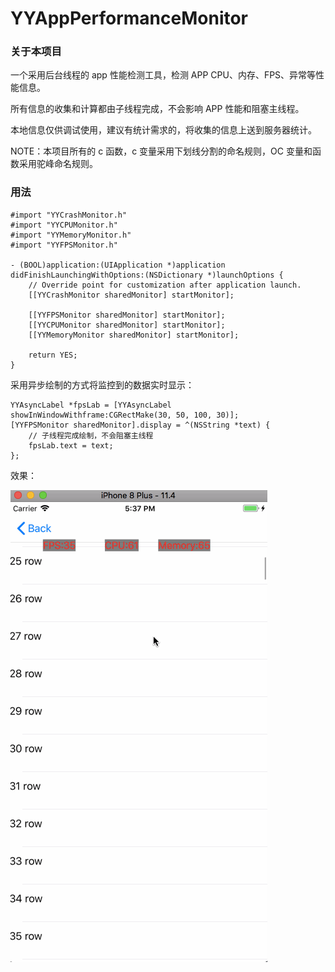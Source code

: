# YYAppPerformanceMonitor

### 关于本项目

一个采用后台线程的 app 性能检测工具，检测 APP CPU、内存、FPS、异常等性能信息。

所有信息的收集和计算都由子线程完成，不会影响 APP 性能和阻塞主线程。

本地信息仅供调试使用，建议有统计需求的，将收集的信息上送到服务器统计。

NOTE：本项目所有的 c 函数，c 变量采用下划线分割的命名规则，OC 变量和函数采用驼峰命名规则。

### 用法

```objc
#import "YYCrashMonitor.h"
#import "YYCPUMonitor.h"
#import "YYMemoryMonitor.h"
#import "YYFPSMonitor.h"

- (BOOL)application:(UIApplication *)application didFinishLaunchingWithOptions:(NSDictionary *)launchOptions {
    // Override point for customization after application launch.
    [[YYCrashMonitor sharedMonitor] startMonitor];
    
    [[YYFPSMonitor sharedMonitor] startMonitor];
    [[YYCPUMonitor sharedMonitor] startMonitor];
    [[YYMemoryMonitor sharedMonitor] startMonitor];
    
    return YES;
}
```

采用异步绘制的方式将监控到的数据实时显示：

```objc
YYAsyncLabel *fpsLab = [YYAsyncLabel showInWindowWithframe:CGRectMake(30, 50, 100, 30)];
[YYFPSMonitor sharedMonitor].display = ^(NSString *text) {
    // 子线程完成绘制，不会阻塞主线程
    fpsLab.text = text;
};
```

效果：



![](https://github.com/andyccc/YYAppPerformanceMonitor/blob/master/display_demo/foo.gif?raw=true)

